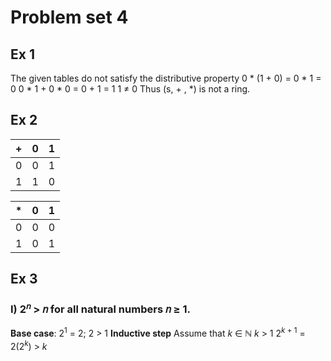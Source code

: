 # Problem set 4
## Ex 1
The given tables do not satisfy the distributive property
0 * (1 + 0)
= 0 * 1
= 0
0 * 1 + 0 * 0
= 0 + 1
= 1
1 ≠ 0
Thus (s, + , *) is not a ring.

## Ex 2
|+|0|1|
|-|-|-|
|0|0|1|
|1|1|0|

|*|0|1|
|-|-|-|
|0|0|0|
|1|0|1|

## Ex 3
### I) 2<sup>𝑛</sup> > 𝑛 for all natural numbers 𝑛 ≥ 1.  
**Base case**: 2<sup>1</sup> = 2; 2 > 1
**Inductive step** Assume that *k* ∈ ℕ *k* > 1
2<sup>*k* + 1</sup>
= 2(2<sup>*k*</sup>) > *k*
